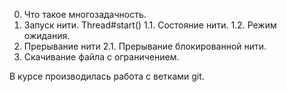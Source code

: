 0. Что такое многозадачность.
1. Запуск нити. Thread#start()
1.1. Состояние нити.
1.2. Режим ожидания.
2. Прерывание нити
2.1. Прерывание блокированной нити.
3. Скачивание файла с ограничением.

В курсе производилась работа с ветками git.